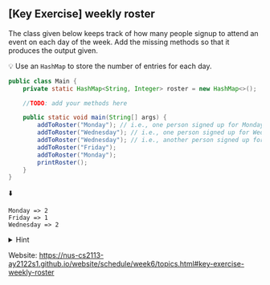 ## \[Key Exercise\] weekly roster

The class given below keeps track of how many people signup to attend an event on each day of the week. Add the missing methods so that it produces the output given.

💡 Use an `HashMap` to store the number of entries for each day.

```java
public class Main {
    private static HashMap<String, Integer> roster = new HashMap<>();

    //TODO: add your methods here

    public static void main(String[] args) {
        addToRoster("Monday"); // i.e., one person signed up for Monday
        addToRoster("Wednesday"); // i.e., one person signed up for Wednesday
        addToRoster("Wednesday"); // i.e., another person signed up for Wednesday
        addToRoster("Friday");
        addToRoster("Monday");
        printRoster();
    }
}
```

⬇️

```console
Monday => 2
Friday => 1
Wednesday => 2
```

<details>
  <summary>Hint</summary>

  Partial solution:

  ```java
  import java.util.HashMap;
  import java.util.Map;

  public class Main {
    private static HashMap<String, Integer> roster = new HashMap<>();

      private static void addToRoster(String day) {
          if (roster.containsKey(day)){
              Integer newValue = Integer.valueOf(roster.get(day).intValue() + 1);
              roster.put(day, newValue);
          } else {
              roster.put(day, Integer.valueOf(1));
          }
      }

      // ...
  }
  ```
</details>

Website: https://nus-cs2113-ay2122s1.github.io/website/schedule/week6/topics.html#key-exercise-weekly-roster
